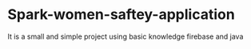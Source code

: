 # Spark-women-saftey-application
It is a small and simple project using basic knowledge firebase and java 
